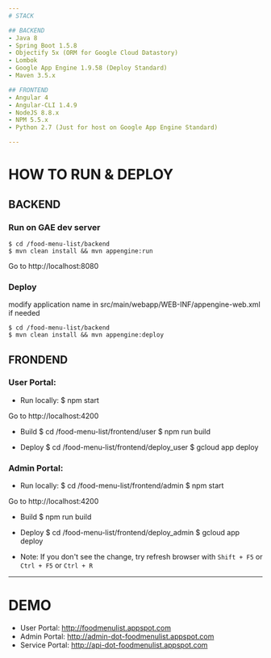 ```yaml
---
# STACK

## BACKEND
- Java 8
- Spring Boot 1.5.8
- Objectify 5x (ORM for Google Cloud Datastory)
- Lombok
- Google App Engine 1.9.58 (Deploy Standard)
- Maven 3.5.x

## FRONTEND
- Angular 4
- Angular-CLI 1.4.9
- NodeJS 8.8.x
- NPM 5.5.x
- Python 2.7 (Just for host on Google App Engine Standard)

---
```

# HOW TO RUN & DEPLOY

## BACKEND

### Run on GAE dev server
    $ cd /food-menu-list/backend
    $ mvn clean install && mvn appengine:run

Go to http://localhost:8080

### Deploy

modify application name in src/main/webapp/WEB-INF/appengine-web.xml if needed

    $ cd /food-menu-list/backend
    $ mvn clean install && mvn appengine:deploy

## FRONDEND

### User Portal:

- Run locally:
    $ npm start

Go to http://localhost:4200

- Build
    $ cd /food-menu-list/frontend/user
    $ npm run build

- Deploy
    $ cd /food-menu-list/frontend/deploy_user
    $ gcloud app deploy

### Admin Portal:

- Run locally:
    $ cd /food-menu-list/frontend/admin
    $ npm start

Go to http://localhost:4200

- Build
    $ npm run build

- Deploy
    $ cd /food-menu-list/frontend/deploy_admin
    $ gcloud app deploy

- Note: If you don't see the change, try refresh browser with `Shift + F5` or `Ctrl + F5` or `Ctrl + R`

---
# DEMO
- User Portal:    http://foodmenulist.appspot.com
- Admin Portal:   http://admin-dot-foodmenulist.appspot.com
- Service Portal: http://api-dot-foodmenulist.appspot.com
